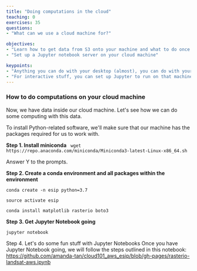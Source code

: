 ```yaml
---
title: "Doing computations in the cloud"
teaching: 0
exercises: 35
questions:
- "What can we use a cloud machine for?"

objectives:
- "Learn how to get data from S3 onto your machine and what to do once it's there"
- "Set up a Jupyter notebook server on your cloud machine"

keypoints:
- "Anything you can do with your desktop (almost), you can do with your cloud machine"
- "For interactive stuff, you can set up Jupyter to run on that machine"
---
```


### How to do computations on your cloud machine

Now, we have data inside our cloud machine. Let's see how we can do some
computing with this data.

To install Python-related software, we'll make sure that our machine has the packages required for us to work with. 

**Step 1. Install miniconda**
``` wget https://repo.anaconda.com/miniconda/Miniconda3-latest-Linux-x86_64.sh```

Answer Y to the prompts. 


**Step 2. Create a conda environment and all packages within the environment**

```conda create -n esip python=3.7```

```source activate esip```

```conda install matplotlib rasterio boto3```


**Step 3. Get Jupyter Notebook going**

```jupyter notebook```


Step 4. Let's do some fun stuff with Jupyter Notebooks
Once you have Jupyter Notebook going, we will follow the steps outlined in this notebook: 
<https://github.com/amanda-tan/cloud101_aws_esip/blob/gh-pages/rasterio-landsat-aws.ipynb>
